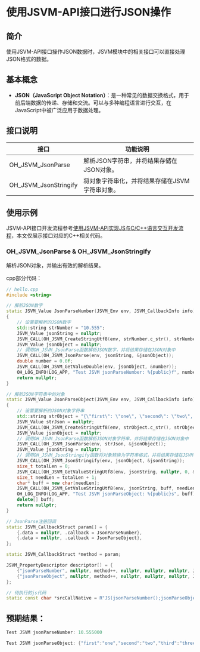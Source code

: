 # 使用JSVM-API接口进行JSON操作
<!--Kit: NDK Development-->
<!--Subsystem: arkcompiler-->
<!--Owner: @yuanxiaogou; @string_sz-->
<!--Designer: @knightaoko-->
<!--Tester: @test_lzz-->
<!--Adviser: @fang-jinxu-->

## 简介

使用JSVM-API接口操作JSON数据时，JSVM模块中的相关接口可以直接处理JSON格式的数据。

## 基本概念

- **JSON（JavaScript Object Notation）**：是一种常见的数据交换格式，用于前后端数据的传递、存储和交流。可以与多种编程语言进行交互，在JavaScript中被广泛应用于数据处理。

## 接口说明

| 接口                       | 功能说明                       |
|----------------------------|--------------------------------|
| OH_JSVM_JsonParse          | 解析JSON字符串，并将结果存储在JSON对象。 |
| OH_JSVM_JsonStringify      | 将对象字符串化，并将结果存储在JSVM字符串对象。 |

## 使用示例

JSVM-API接口开发流程参考[使用JSVM-API实现JS与C/C++语言交互开发流程](use-jsvm-process.md)，本文仅展示接口对应的C++相关代码。

### OH_JSVM_JsonParse & OH_JSVM_JsonStringify

解析JSON对象，并输出有效的解析结果。

cpp部分代码：

```cpp
// hello.cpp
#include <string>

// 解析JSON数字
static JSVM_Value JsonParseNumber(JSVM_Env env, JSVM_CallbackInfo info)
{
    // 设置要解析的JSON数字
    std::string strNumber = "10.555";
    JSVM_Value jsonString = nullptr;
    JSVM_CALL(OH_JSVM_CreateStringUtf8(env, strNumber.c_str(), strNumber.size(), &jsonString));
    JSVM_Value jsonObject = nullptr;
    // 调用OH_JSVM_JsonParse函数解析JSON数字，并将结果存储在JSON对象中
    JSVM_CALL(OH_JSVM_JsonParse(env, jsonString, &jsonObject));
    double number = 0.0f;
    JSVM_CALL(OH_JSVM_GetValueDouble(env, jsonObject, &number));
    OH_LOG_INFO(LOG_APP, "Test JSVM jsonParseNumber: %{public}f", number);
    return nullptr;
}

// 解析JSON字符串中的对象
static JSVM_Value JsonParseObject(JSVM_Env env, JSVM_CallbackInfo info)
{
    // 设置要解析的JSON对象字符串
    std::string strObject = "{\"first\": \"one\", \"second\": \"two\", \"third\": \"three\"}";
    JSVM_Value strJson = nullptr;
    JSVM_CALL(OH_JSVM_CreateStringUtf8(env, strObject.c_str(), strObject.size(), &strJson));
    JSVM_Value jsonObject = nullptr;
    // 调用OH_JSVM_JsonParse函数解析JSON对象字符串，并将结果存储在JSON对象中
    JSVM_CALL(OH_JSVM_JsonParse(env, strJson, &jsonObject));
    JSVM_Value jsonString = nullptr;
    // 调用OH_JSVM_JsonStringify函数将对象转换为字符串格式，并将结果存储在JSVM字符串对象中
    JSVM_CALL(OH_JSVM_JsonStringify(env, jsonObject, &jsonString));
    size_t totalLen = 0;
    JSVM_CALL(OH_JSVM_GetValueStringUtf8(env, jsonString, nullptr, 0, &totalLen));
    size_t needLen = totalLen + 1;
    char* buff = new char[needLen];
    JSVM_CALL(OH_JSVM_GetValueStringUtf8(env, jsonString, buff, needLen, &totalLen));
    OH_LOG_INFO(LOG_APP, "Test JSVM jsonParseObject: %{public}s", buff);
    delete[] buff;
    return nullptr;
}

// JsonParse注册回调
static JSVM_CallbackStruct param[] = {
    {.data = nullptr, .callback = JsonParseNumber},
    {.data = nullptr, .callback = JsonParseObject},
};

static JSVM_CallbackStruct *method = param;

JSVM_PropertyDescriptor descriptor[] = {
    {"jsonParseNumber", nullptr, method++, nullptr, nullptr, nullptr, JSVM_DEFAULT},
    {"jsonParseObject", nullptr, method++, nullptr, nullptr, nullptr, JSVM_DEFAULT},
};

// 待执行的js代码
static const char *srcCallNative = R"JS(jsonParseNumber();jsonParseObject();)JS";
```
<!-- @[oh_jsvm_json_parse_and_json_stringify](https://gitcode.com/openharmony/applications_app_samples/blob/master/code/DocsSample/ArkTS/JSVMAPI/JsvmUsageGuide/UsageInstructionsOne/aboutjson/src/main/cpp/hello.cpp) -->

## 预期结果：
```cpp
Test JSVM jsonParseNumber: 10.555000

Test JSVM jsonParseObject: {"first":"one","second":"two","third":"three"}
```
